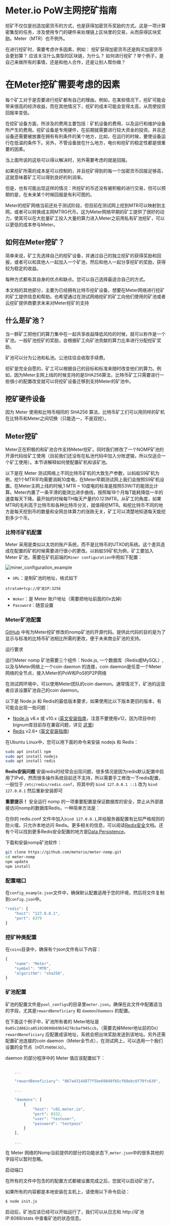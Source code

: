 # Meter.io PoW主网挖矿指南

挖矿不仅仅是创造加密货币的方式，也是获得加密货币奖励的方式。这是一项计算密集型的任务，涉及使用专门的硬件来处理链上区块里的交易，从而获得区块奖励。Meter（MTR）也不例外。

在进行挖矿时，需要考虑许多因素，例如：
挖矿获得加密货币还是购买加密货币会更划算？
应该关注什么类型的区块链，为什么？
如何进行挖矿？举个例子，是自己来做所有的事情，还是和他人合作，还是让别人帮你做？

# 在Meter挖矿需要考虑的因素

每个矿工对于是否要进行挖矿都有自己的理由。例如，在某些情况下，挖矿可能会带来很高的经济收益，而在其他情况下，挖矿的成本可能会变得太高，从而使投资回报率变低。

在挖矿设备方面，所涉及的费用主要包括：矿机设备的费用、以及运行和维护设备所产生的费用。挖矿设备是专用硬件，在前期就需要进行较大资金的投资。并且还设备还需要被放置在拥有有利条件的某个地方，比如，在运行的时候，要使设备运行在低温的条件下。另外，不管设备放在什么地方，电价和挖矿的稳定性都是很重要的因素。

当上面所说的这些可以得以解决时，另外需要考虑的就是回报。

如果挖矿所需的成本是可以控制的，并且挖矿得到的每一个加密货币回报足够高，这就意味着矿工可以得到良好的利润率。

但是，也有可能出现这样的情况：所挖矿的币还没有被积极的进行交易，但可以预期的是，在未来某个时候回报是有利可图的。

Meter的挖矿网络当前还处于测试阶段，但目前在测试网上挖到MTR可以映射到主网，或者可以转换成主网MTRG代币。这为Meter网络早期的矿工提供了很好的动力，使其可以在大批量矿工投入大量的算力进入Meter之前用私有矿池挖矿，可以以更低的成本参与Meter。

## 如何在Meter挖矿？

简单来说，矿工先选择自己的挖矿设备，并通过自己的独立挖矿的获得奖励和回报，或者可以和其他人一起加入一个矿池，然后和他人一起分享挖矿的奖励，获得较为稳定的收益。

每种方式都有其自身的优点和缺点。您可以自己选择最适合自己的方式。

本文档的其他部分，主要为已经拥有比特币挖矿设备，想要在Meter网络进行挖矿的矿工提供信息和帮助。也希望通过在测试网络挖矿的矿工向他们使用的矿池或者云挖矿提供商要求未来对Meter挖矿的支持

## 什么是矿池？

当一群矿工把他们的算力集中在一起共享收益降低风险的时候，就可以称作是一个矿池。一般矿池挖矿的奖励，会根据矿工向矿池贡献的算力比率进行分配挖矿奖励。

矿池可以分为公池和私池。公池往往会收取手续费。

挖矿是完全自愿的，矿工可以根据自己的目标和标准来随时改变他们的算力。例如，因为Meter主网上线的时候支持的是SHA256算法，比特币矿工只需要进行一些很小的配置改变就可以将挖矿设备迁移到支持Meter的矿池中。

## 挖矿硬件设备

因为 Meter 使用和比特币相同的 SHA256 算法，比特币矿工们可以用同样的矿机在比特币和Meter之间切换（只能选一，不是双挖）。


## Meter挖矿

Meter正在积极的和矿池合作支持Meter挖矿。同时我们修改了一个NOMP矿池的开源代码给矿工使用（目前我们还没有在私池代码中加入分账逻辑，所以仅适合一个矿工使用）。本节讲解释如何使配置矿机和该矿池。


以下是在 Meter 测试网络上不同比特币矿机的大致生产参数，以蚂蚁S9矿机为例，挖1个MTR平均需要消耗10度电，在Meter早期测试网上我们会按照S9矿机设置。在Meter主网上线的时候,1 MTR = 10度电的标准是按照53W/T的能效比计算。Meter内置了一条平滑的能效比进步曲线，按照每18个月每T能耗降低一半的速度每天下降。最开始的时候每TH每天产量约0.123MTR。从矿工的角度，如果MTR的毛利高于比特币和各种比特币分叉，就值得挖MTR。和挖比特币不同的地方是每天挖到币的数量和全网总体算力的涨跌无关，矿工可以清楚地知道每天能挖到多少个币。


### 比特币矿机配置

Meter 采用是类似以太坊的账户系统，而不是比特币的UTXO的系统。这个差异造成在配置的矿机时候需要进行很小的更改。以蚂蚁S9矿机为例，矿工要加入 Meter 矿池，需要在矿机前端的`Miner configuration`中用如下配置：

![miner_configuration_example](./conf_s9.png)

* `URL`：是制矿池的地址，格式如下
```
stratum+tcp://矿池IP:3256
```
* `Woker`：是 Meter 账户地址（需要把地址前面的0x去掉)
* `Password`：随意设置

### Meter矿池配置

[GitHub](https://github.com/meterio/meter-nomp) 中有为Meter挖矿修改的nomp矿池的开源代码。提供此代码的目的是为了显示与标准的比特币矿池相比所需的更改，便于未来商业矿池的支持。

运行要求

运行Meter nomp 矿池需要三个组件：Node.js, 一个数据库（Redis或MySQL）,以及与Meter网络上一个coin daemon 的连接，coin daemon是任意一个Meter网络的全节点，接入Meter的PoW和PoS的P2P网络

在测试网环境中，可以使用Meter团队的coin daemon。通常情况下，矿池的运营者应该设置矿池自己的coin daemon。

以下是 Node.js 和 Redis的最低版本要求，如果使用比以下版本更旧的版本，有可能会出现一些问题：

* [Node.js](http://nodejs.org/) v8.x 或 v10.x ([英文安装指南](https://tecadmin.net/install-nodejs-with-nvm/#)，注意不要使用v12，因为项目中的bignum库目前存在兼容问题，详见 [这里](https://github.com/zone117x/node-open-mining-portal/issues/630))
* [Redis](http://redis.io/) v2.6+ ([英文安装指南](http://redis.io/topics/quickstart))

在Ubuntu Linux中，您可以用下面的命令来安装 nodejs 和 Redis：
```bash
sudo apt install npm
sudo apt install nodejs
sudo apt install redis
```
**Redis安装问题** 安装redis时经常会出现问题，很多情况是因为redis默认配置中启用了IPv6，然而很多操作系统目前还不支持，所以需要手工修改一下redis配置，一般位于 `/etc/redis/redis.conf`，将其中的 `bind 127.0.0.1 ::1` 改为 `bind 127.0.0.1` 然后重新安装即可

**重要提示！** 安全运行 nomp 的一项重要配置是保证数据库的安全，禁止从外部直接访问nomp的数据库Redis，一种简单方法是：

在你的 redis.conf 文件中加入`bind 127.0.0.1`,并给服务器配置有比较严格规则的防火墙，只允许本地访问 Redis。更多相关的信息，可以阅读[Redis安全](http://redis.io/topics/security)文档。还有个可以找到更多Redis安全配置的地方是[Data Persistence](http://redis.io/topics/persistence)。

下载和安装nomp矿池软件：

```bash
git clone https://github.com/meterio/meter-nomp.git
cd meter-nomp
npm update
npm install
```

### 配置端口

在`config_example.json`文件中，确保默认配置适用于您的环境，然后将文件复制到`config.json`中。

```js
"redis": {
    "host": "127.0.0.1",
    "port": 6379
}
```

### 挖矿种类配置

在`coins`目录中，确保有个json文件有以下内容：

```js
{
    "name": "Meter",
    "symbol": "MTR",
    "algorithm": "sha256",
}
```

### 矿池配置

矿池的配置文件是`pool_configs`的目录里`meter.json`。确保在此文件中配置适当的字段，尤其是`rewardBeneficiary` 和 `daemon`/`daemons` 的配置。

在下面这个例子中，矿池所有者的 Meter地址是`0a05c2d862ca051010698b69b54278cbaf945ccb`，（需要去掉Meter地址前的0x）`rewardBeneficiary` 应配置成该地址，系统会把出块奖励发送到该地址。另外还需配置矿池连接的coin daemon（Meter全节点），在测试网上，可以选用一个我们设置的全节点（n01.meter.io）。

daemon 的部分程序中的 Meter 值应该配置如下：
```js

    ...

    "rewardBeneficiary": "867a4314d877f5be69048f65cf68ebc6f70fc639",

    ...

    "daemons": [
        {
            "host": "c01.meter.io",
            "port": 8332,
            "user": "testuser",
            "password": "testpass"
        }
    ],

    ...

```
在 Meter 网络的Nomp当前提供的部分的功能状态下,`meter.json`中的很多其他的字段可以暂时忽略。

启动端口

在所有的文件中包含的的配置方式都被设置完成之后，您就可以启动矿池了。

如果所有的内容都是本地安装在主机上，请使用以下命令启动：

```bash
$ node init.js
```
启动后，矿池应该已经可以开始运行了，我们可以从日志和 http://矿池IP:8088/stats 中查看矿池的状态信息。
